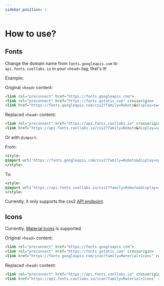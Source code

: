 ```yaml
---
sidebar_position: 1
---
```


# How to use?

## Fonts
Change the domain name from `fonts.googleapis.com` to `api.fonts.coollabs.io` in your `<head>` tag; that's it!

Example:

Original `<head>` content:
```html
<link rel="preconnect" href="https://fonts.googleapis.com">
<link rel="preconnect" href="https://fonts.gstatic.com" crossorigin>
<link href="https://fonts.googleapis.com/css2?family=Roboto&display=swap" rel="stylesheet">
```

Replaced `<head>` content:
```html
<link rel="preconnect" href="https://api.fonts.coollabs.io" crossorigin>
<link href="https://api.fonts.coollabs.io/css2?family=Roboto&display=swap" rel="stylesheet">
```

Or with `@import`:

From:
```css
<style>
@import url('https://fonts.googleapis.com/css2?family=Roboto&display=swap');
</style>
```

To: 
```css
<style>
@import url('https://api.fonts.coollabs.io/css2?family=Roboto&display=swap');
</style>
```

Currently, it only supports the css2 [API endpoint](https://developers.google.com/fonts/docs/css2).

## Icons

Currently, [Material Icons](https://fonts.google.com/icons) is supported.

Original `<head>` content:
```html
<link rel="preconnect" href="https://fonts.googleapis.com">
<link rel="preconnect" href="https://fonts.gstatic.com" crossorigin>
<link href="https://fonts.googleapis.com/icon?family=Material+Icons" rel="stylesheet">
```

Replaced `<head>` content:
```html
<link rel="preconnect" href="https://api.fonts.coollabs.io" crossorigin>
<link href="https://api.fonts.coollabs.io/icon?family=Material+Icons" rel="stylesheet">
```